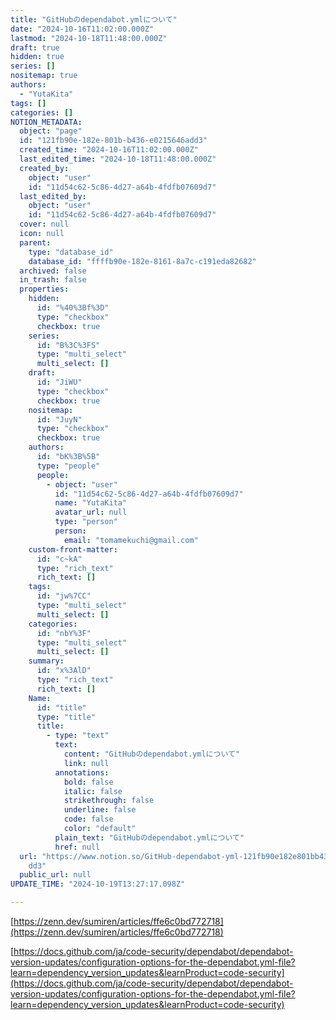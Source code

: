 ```yaml
---
title: "GitHubのdependabot.ymlについて"
date: "2024-10-16T11:02:00.000Z"
lastmod: "2024-10-18T11:48:00.000Z"
draft: true
hidden: true
series: []
nositemap: true
authors:
  - "YutaKita"
tags: []
categories: []
NOTION_METADATA:
  object: "page"
  id: "121fb90e-182e-801b-b436-e0215646add3"
  created_time: "2024-10-16T11:02:00.000Z"
  last_edited_time: "2024-10-18T11:48:00.000Z"
  created_by:
    object: "user"
    id: "11d54c62-5c86-4d27-a64b-4fdfb07609d7"
  last_edited_by:
    object: "user"
    id: "11d54c62-5c86-4d27-a64b-4fdfb07609d7"
  cover: null
  icon: null
  parent:
    type: "database_id"
    database_id: "ffffb90e-182e-8161-8a7c-c191eda82682"
  archived: false
  in_trash: false
  properties:
    hidden:
      id: "%40%3Bf%3D"
      type: "checkbox"
      checkbox: true
    series:
      id: "B%3C%3FS"
      type: "multi_select"
      multi_select: []
    draft:
      id: "JiWU"
      type: "checkbox"
      checkbox: true
    nositemap:
      id: "JuyN"
      type: "checkbox"
      checkbox: true
    authors:
      id: "bK%3B%5B"
      type: "people"
      people:
        - object: "user"
          id: "11d54c62-5c86-4d27-a64b-4fdfb07609d7"
          name: "YutaKita"
          avatar_url: null
          type: "person"
          person:
            email: "tomamekuchi@gmail.com"
    custom-front-matter:
      id: "c~kA"
      type: "rich_text"
      rich_text: []
    tags:
      id: "jw%7CC"
      type: "multi_select"
      multi_select: []
    categories:
      id: "nbY%3F"
      type: "multi_select"
      multi_select: []
    summary:
      id: "x%3AlD"
      type: "rich_text"
      rich_text: []
    Name:
      id: "title"
      type: "title"
      title:
        - type: "text"
          text:
            content: "GitHubのdependabot.ymlについて"
            link: null
          annotations:
            bold: false
            italic: false
            strikethrough: false
            underline: false
            code: false
            color: "default"
          plain_text: "GitHubのdependabot.ymlについて"
          href: null
  url: "https://www.notion.so/GitHub-dependabot-yml-121fb90e182e801bb436e0215646a\
    dd3"
  public_url: null
UPDATE_TIME: "2024-10-19T13:27:17.098Z"

---
```



[https://zenn.dev/sumiren/articles/ffe6c0bd772718](https://zenn.dev/sumiren/articles/ffe6c0bd772718)


[https://docs.github.com/ja/code-security/dependabot/dependabot-version-updates/configuration-options-for-the-dependabot.yml-file?learn=dependency_version_updates&learnProduct=code-security](https://docs.github.com/ja/code-security/dependabot/dependabot-version-updates/configuration-options-for-the-dependabot.yml-file?learn=dependency_version_updates&learnProduct=code-security)

